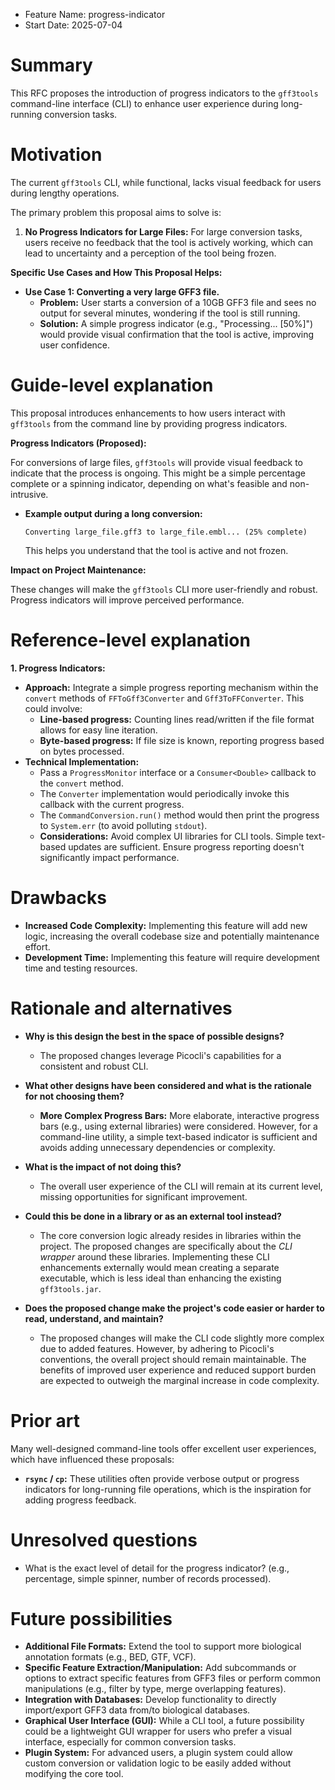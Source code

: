 - Feature Name: progress-indicator
- Start Date: 2025-07-04

# Summary

This RFC proposes the introduction of progress indicators to the `gff3tools` command-line interface (CLI) to enhance user experience during long-running conversion tasks.

# Motivation

The current `gff3tools` CLI, while functional, lacks visual feedback for users during lengthy operations.

The primary problem this proposal aims to solve is:

1.  **No Progress Indicators for Large Files:** For large conversion tasks, users receive no feedback that the tool is actively working, which can lead to uncertainty and a perception of the tool being frozen.

**Specific Use Cases and How This Proposal Helps:**

*   **Use Case 1: Converting a very large GFF3 file.**
    *   **Problem:** User starts a conversion of a 10GB GFF3 file and sees no output for several minutes, wondering if the tool is still running.
    *   **Solution:** A simple progress indicator (e.g., "Processing... [50%]") would provide visual confirmation that the tool is active, improving user confidence.

# Guide-level explanation

This proposal introduces enhancements to how users interact with `gff3tools` from the command line by providing progress indicators.

**Progress Indicators (Proposed):**

For conversions of large files, `gff3tools` will provide visual feedback to indicate that the process is ongoing. This might be a simple percentage complete or a spinning indicator, depending on what's feasible and non-intrusive.

*   **Example output during a long conversion:**
    ```
    Converting large_file.gff3 to large_file.embl... (25% complete)
    ```
    This helps you understand that the tool is active and not frozen.

**Impact on Project Maintenance:**

These changes will make the `gff3tools` CLI more user-friendly and robust. Progress indicators will improve perceived performance.

# Reference-level explanation

**1. Progress Indicators:**

*   **Approach:** Integrate a simple progress reporting mechanism within the `convert` methods of `FFToGff3Converter` and `Gff3ToFFConverter`. This could involve:
    *   **Line-based progress:** Counting lines read/written if the file format allows for easy line iteration.
    *   **Byte-based progress:** If file size is known, reporting progress based on bytes processed.
*   **Technical Implementation:**
    *   Pass a `ProgressMonitor` interface or a `Consumer<Double>` callback to the `convert` method.
    *   The `Converter` implementation would periodically invoke this callback with the current progress.
    *   The `CommandConversion.run()` method would then print the progress to `System.err` (to avoid polluting `stdout`).
    *   **Considerations:** Avoid complex UI libraries for CLI tools. Simple text-based updates are sufficient. Ensure progress reporting doesn't significantly impact performance.

# Drawbacks

*   **Increased Code Complexity:** Implementing this feature will add new logic, increasing the overall codebase size and potentially maintenance effort.
*   **Development Time:** Implementing this feature will require development time and testing resources.

# Rationale and alternatives

*   **Why is this design the best in the space of possible designs?**
    *   The proposed changes leverage Picocli's capabilities for a consistent and robust CLI.

*   **What other designs have been considered and what is the rationale for not choosing them?**
    *   **More Complex Progress Bars:** More elaborate, interactive progress bars (e.g., using external libraries) were considered. However, for a command-line utility, a simple text-based indicator is sufficient and avoids adding unnecessary dependencies or complexity.

*   **What is the impact of not doing this?**
    *   The overall user experience of the CLI will remain at its current level, missing opportunities for significant improvement.

*   **Could this be done in a library or as an external tool instead?**
    *   The core conversion logic already resides in libraries within the project. The proposed changes are specifically about the *CLI wrapper* around these libraries. Implementing these CLI enhancements externally would mean creating a separate executable, which is less ideal than enhancing the existing `gff3tools.jar`.

*   **Does the proposed change make the project's code easier or harder to read, understand, and maintain?**
    *   The proposed changes will make the CLI code slightly more complex due to added features. However, by adhering to Picocli's conventions, the overall project should remain maintainable. The benefits of improved user experience and reduced support burden are expected to outweigh the marginal increase in code complexity.

# Prior art

Many well-designed command-line tools offer excellent user experiences, which have influenced these proposals:

*   **`rsync` / `cp`:** These utilities often provide verbose output or progress indicators for long-running file operations, which is the inspiration for adding progress feedback.

# Unresolved questions

*   What is the exact level of detail for the progress indicator? (e.g., percentage, simple spinner, number of records processed).

# Future possibilities

*   **Additional File Formats:** Extend the tool to support more biological annotation formats (e.g., BED, GTF, VCF).
*   **Specific Feature Extraction/Manipulation:** Add subcommands or options to extract specific features from GFF3 files or perform common manipulations (e.g., filter by type, merge overlapping features).
*   **Integration with Databases:** Develop functionality to directly import/export GFF3 data from/to biological databases.
*   **Graphical User Interface (GUI):** While a CLI tool, a future possibility could be a lightweight GUI wrapper for users who prefer a visual interface, especially for common conversion tasks.
*   **Plugin System:** For advanced users, a plugin system could allow custom conversion or validation logic to be easily added without modifying the core tool.

